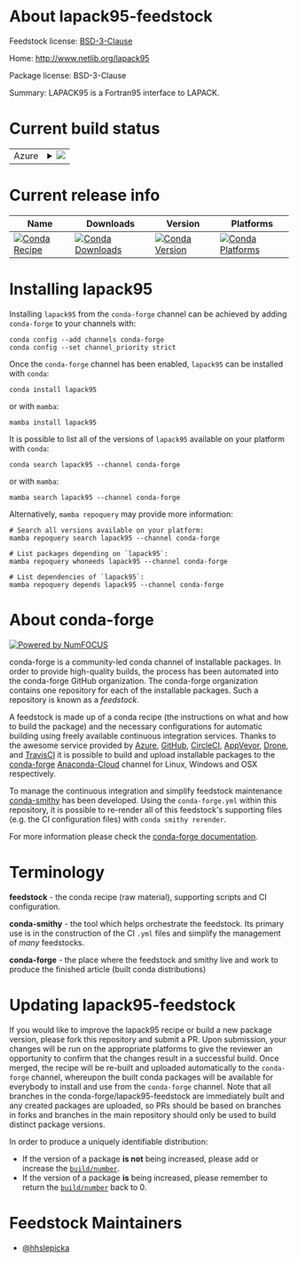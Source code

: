 About lapack95-feedstock
========================

Feedstock license: [BSD-3-Clause](https://github.com/conda-forge/lapack95-feedstock/blob/main/LICENSE.txt)

Home: http://www.netlib.org/lapack95

Package license: BSD-3-Clause

Summary: LAPACK95 is a Fortran95 interface to LAPACK.

Current build status
====================


<table>
    
  <tr>
    <td>Azure</td>
    <td>
      <details>
        <summary>
          <a href="https://dev.azure.com/conda-forge/feedstock-builds/_build/latest?definitionId=12208&branchName=main">
            <img src="https://dev.azure.com/conda-forge/feedstock-builds/_apis/build/status/lapack95-feedstock?branchName=main">
          </a>
        </summary>
        <table>
          <thead><tr><th>Variant</th><th>Status</th></tr></thead>
          <tbody><tr>
              <td>linux_64</td>
              <td>
                <a href="https://dev.azure.com/conda-forge/feedstock-builds/_build/latest?definitionId=12208&branchName=main">
                  <img src="https://dev.azure.com/conda-forge/feedstock-builds/_apis/build/status/lapack95-feedstock?branchName=main&jobName=linux&configuration=linux%20linux_64_" alt="variant">
                </a>
              </td>
            </tr><tr>
              <td>osx_64</td>
              <td>
                <a href="https://dev.azure.com/conda-forge/feedstock-builds/_build/latest?definitionId=12208&branchName=main">
                  <img src="https://dev.azure.com/conda-forge/feedstock-builds/_apis/build/status/lapack95-feedstock?branchName=main&jobName=osx&configuration=osx%20osx_64_" alt="variant">
                </a>
              </td>
            </tr><tr>
              <td>osx_arm64</td>
              <td>
                <a href="https://dev.azure.com/conda-forge/feedstock-builds/_build/latest?definitionId=12208&branchName=main">
                  <img src="https://dev.azure.com/conda-forge/feedstock-builds/_apis/build/status/lapack95-feedstock?branchName=main&jobName=osx&configuration=osx%20osx_arm64_" alt="variant">
                </a>
              </td>
            </tr>
          </tbody>
        </table>
      </details>
    </td>
  </tr>
</table>

Current release info
====================

| Name | Downloads | Version | Platforms |
| --- | --- | --- | --- |
| [![Conda Recipe](https://img.shields.io/badge/recipe-lapack95-green.svg)](https://anaconda.org/conda-forge/lapack95) | [![Conda Downloads](https://img.shields.io/conda/dn/conda-forge/lapack95.svg)](https://anaconda.org/conda-forge/lapack95) | [![Conda Version](https://img.shields.io/conda/vn/conda-forge/lapack95.svg)](https://anaconda.org/conda-forge/lapack95) | [![Conda Platforms](https://img.shields.io/conda/pn/conda-forge/lapack95.svg)](https://anaconda.org/conda-forge/lapack95) |

Installing lapack95
===================

Installing `lapack95` from the `conda-forge` channel can be achieved by adding `conda-forge` to your channels with:

```
conda config --add channels conda-forge
conda config --set channel_priority strict
```

Once the `conda-forge` channel has been enabled, `lapack95` can be installed with `conda`:

```
conda install lapack95
```

or with `mamba`:

```
mamba install lapack95
```

It is possible to list all of the versions of `lapack95` available on your platform with `conda`:

```
conda search lapack95 --channel conda-forge
```

or with `mamba`:

```
mamba search lapack95 --channel conda-forge
```

Alternatively, `mamba repoquery` may provide more information:

```
# Search all versions available on your platform:
mamba repoquery search lapack95 --channel conda-forge

# List packages depending on `lapack95`:
mamba repoquery whoneeds lapack95 --channel conda-forge

# List dependencies of `lapack95`:
mamba repoquery depends lapack95 --channel conda-forge
```


About conda-forge
=================

[![Powered by
NumFOCUS](https://img.shields.io/badge/powered%20by-NumFOCUS-orange.svg?style=flat&colorA=E1523D&colorB=007D8A)](https://numfocus.org)

conda-forge is a community-led conda channel of installable packages.
In order to provide high-quality builds, the process has been automated into the
conda-forge GitHub organization. The conda-forge organization contains one repository
for each of the installable packages. Such a repository is known as a *feedstock*.

A feedstock is made up of a conda recipe (the instructions on what and how to build
the package) and the necessary configurations for automatic building using freely
available continuous integration services. Thanks to the awesome service provided by
[Azure](https://azure.microsoft.com/en-us/services/devops/), [GitHub](https://github.com/),
[CircleCI](https://circleci.com/), [AppVeyor](https://www.appveyor.com/),
[Drone](https://cloud.drone.io/welcome), and [TravisCI](https://travis-ci.com/)
it is possible to build and upload installable packages to the
[conda-forge](https://anaconda.org/conda-forge) [Anaconda-Cloud](https://anaconda.org/)
channel for Linux, Windows and OSX respectively.

To manage the continuous integration and simplify feedstock maintenance
[conda-smithy](https://github.com/conda-forge/conda-smithy) has been developed.
Using the ``conda-forge.yml`` within this repository, it is possible to re-render all of
this feedstock's supporting files (e.g. the CI configuration files) with ``conda smithy rerender``.

For more information please check the [conda-forge documentation](https://conda-forge.org/docs/).

Terminology
===========

**feedstock** - the conda recipe (raw material), supporting scripts and CI configuration.

**conda-smithy** - the tool which helps orchestrate the feedstock.
                   Its primary use is in the construction of the CI ``.yml`` files
                   and simplify the management of *many* feedstocks.

**conda-forge** - the place where the feedstock and smithy live and work to
                  produce the finished article (built conda distributions)


Updating lapack95-feedstock
===========================

If you would like to improve the lapack95 recipe or build a new
package version, please fork this repository and submit a PR. Upon submission,
your changes will be run on the appropriate platforms to give the reviewer an
opportunity to confirm that the changes result in a successful build. Once
merged, the recipe will be re-built and uploaded automatically to the
`conda-forge` channel, whereupon the built conda packages will be available for
everybody to install and use from the `conda-forge` channel.
Note that all branches in the conda-forge/lapack95-feedstock are
immediately built and any created packages are uploaded, so PRs should be based
on branches in forks and branches in the main repository should only be used to
build distinct package versions.

In order to produce a uniquely identifiable distribution:
 * If the version of a package **is not** being increased, please add or increase
   the [``build/number``](https://docs.conda.io/projects/conda-build/en/latest/resources/define-metadata.html#build-number-and-string).
 * If the version of a package **is** being increased, please remember to return
   the [``build/number``](https://docs.conda.io/projects/conda-build/en/latest/resources/define-metadata.html#build-number-and-string)
   back to 0.

Feedstock Maintainers
=====================

* [@hhslepicka](https://github.com/hhslepicka/)


<!-- dummy commit to enable rerendering -->

